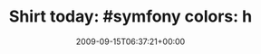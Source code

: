 ---
retweeted: false
source: <a href="http://twitter.com" rel="nofollow">Twitter Web Client</a>
entities:
  hashtags:
  - text: symfony
    indices:
    - '13'
    - '21'
  symbols: []
  user_mentions: []
  urls: []
display_text_range:
- '0'
- '54'
favorite_count: '0'
id_str: '3999731769'
truncated: false
retweet_count: '0'
id: '3999731769'
created_at: Tue Sep 15 06:37:21 +0000 2009
favorited: false
full_text: 'Shirt today: #symfony colors: http://twitpic.com/hsrz0'
lang: en
tags:
- symfony
- pesos:twitter
date: '2009-09-15T06:37:21+00:00'
src: https://twitter.com/bascht/status/3999731769
original_url: https://twitter.com/bascht/status/3999731769
type: twitter_tweet
text: 'Shirt today: #symfony colors: http://twitpic.com/hsrz0'
title: 'Shirt today: #symfony colors: h'

---